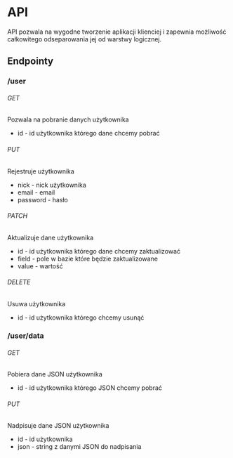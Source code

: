 # API
API pozwala na wygodne tworzenie aplikacji klienciej i zapewnia możliwość całkowitego odseparowania jej od warstwy logicznej.  

## Endpointy
### /user
###### GET
Pozwala na pobranie danych użytkownika  
- id - id użytkownika którego dane chcemy pobrać

###### PUT
Rejestruje użytkownika
- nick - nick użytkownika
- email - email
- password - hasło

###### PATCH
Aktualizuje dane użytkownika
- id - id użytkownika którego dane chcemy zaktualizować
- field - pole w bazie które będzie zaktualizowane
- value - wartość

###### DELETE
Usuwa użytkownika
- id - id użytkownika którego chcemy usunąć


### /user/data
###### GET
Pobiera dane JSON użytkownika
- id - id użytkownika którego JSON chcemy pobrać

###### PUT
Nadpisuje dane JSON użytkownika
- id - id użytkownika
- json - string z danymi JSON do nadpisania